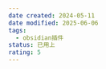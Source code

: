 ```yaml
---
date created: 2024-05-11
date modified: 2025-06-06
tags:
  - obsidian插件
status: 已用上
rating: 5
---
```


